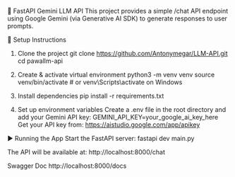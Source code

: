 🚀 FastAPI Gemini LLM API
This project provides a simple /chat API endpoint using Google Gemini (via Generative AI SDK) to generate responses to user prompts.

🔧 Setup Instructions

1. Clone the project
   git clone https://github.com/Antonymegar/LLM-API.git
   cd pawallm-api
   
3. Create & activate virtual environment
   python3 -m venv venv
   source venv/bin/activate    # or venv\Scripts\activate on Windows
   
5. Install dependencies
   pip install -r requirements.txt
   
6. Set up environment variables
   Create a .env file in the root directory and add your Gemini API key: GEMINI_API_KEY=your_google_ai_key_here
   Get your API key from: https://aistudio.google.com/app/apikey

▶️ Running the App
Start the FastAPI server:
fastapi dev main.py

The API will be available at:
http://localhost:8000/chat

Swagger Doc 
http://localhost:8000/docs
